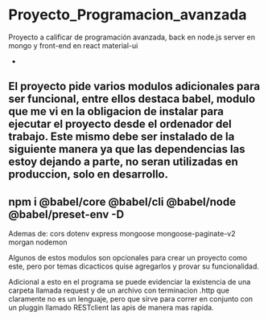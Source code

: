 # Proyecto_Programacion_avanzada
Proyecto a calificar de programación avanzada, back en node.js server en mongo y front-end en react material-ui

-
El proyecto pide varios modulos adicionales para ser funcional, entre ellos destaca babel, 
modulo que me vi en la obligacion de instalar para ejecutar el proyecto desde el ordenador del trabajo.
Este mismo debe ser instalado de la siguiente manera ya que las dependencias las estoy dejando a parte, no seran utilizadas en produccion, solo en desarrollo.
-
npm i @babel/core @babel/cli @babel/node @babel/preset-env -D
-
Ademas de: 
cors 
dotenv 
express
mongoose
mongoose-paginate-v2 
morgan 
nodemon

Algunos de estos modulos son opcionales para crear un proyecto como este, pero por temas dicacticos quise agregarlos y provar su funcionalidad. 

Adicional a esto en el programa se puede evidenciar la existencia de una carpeta llamada request y de
un archivo con terminacion .http que claramente no es un lenguaje, pero que sirve para correr en conjunto con
un pluggin llamado RESTclient las apis de manera mas rapida. 
